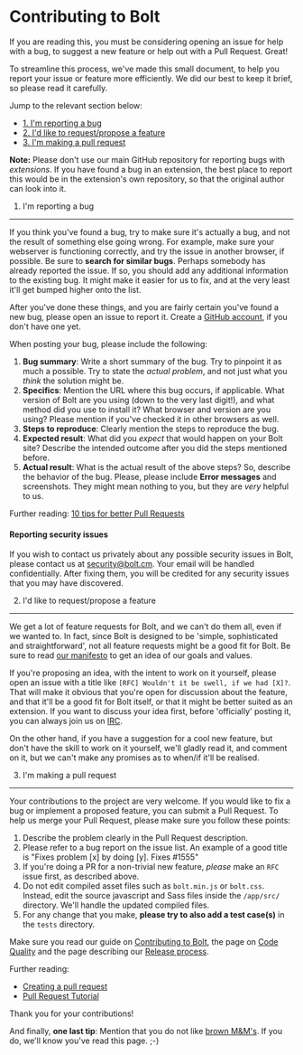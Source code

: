 Contributing to Bolt
====================

If you are reading this, you must be considering opening an issue for help with
a bug, to suggest a new feature or help out with a Pull Request. Great!

To streamline this process, we've made this small document, to help you report
your issue or feature more efficiently. We did our best to keep it brief, so
please read it carefully.

Jump to the relevant section below:

 - [1. I'm reporting a bug](#1-im-reporting-a-bug)
 - [2. I'd like to request/propose a feature](#2-id-like-to-requestpropose-a-feature)
 - [3. I'm making a pull request](#3-im-making-a-pull-request)

**Note:** Please don't use our main GitHub repository for reporting bugs
with _extensions_. If you have found a bug in an extension, the best place to
report this would be in the extension's own repository, so that the original
author can look into it.

1. I'm reporting a bug
----------------------

If you think you've found a bug, try to make sure it's actually a bug, and not
the result of something else going wrong. For example, make sure your webserver
is functioning correctly, and try the issue in another browser, if possible. Be
sure to **search for similar bugs**. Perhaps somebody has already reported the
issue. If so, you should add any additional information to the existing bug. It
might make it easier for us to fix, and at the very least it'll get bumped
higher onto the list.

After you've done these things, and you are fairly certain you've found a new
bug, please open an issue to report it. Create a [GitHub account](https://github.com),
if you don't have one yet.

When posting your bug, please include the following:

 1. **Bug summary**: Write a short summary of the bug. Try to pinpoint it as
    much a possible. Try to state the _actual problem_, and not just what you
    _think_ the solution might be.
 2. **Specifics**: Mention the URL where this bug occurs, if applicable. What
    version of Bolt are you using (down to the very last digit!), and what
    method did you use to install it? What browser and version are you using?
    Please mention if you've checked it in other browsers as well.
 3. **Steps to reproduce**: Clearly mention the steps to reproduce the bug.
 4. **Expected result**: What did you _expect_ that would happen on your Bolt
    site? Describe the intended outcome after you did the steps mentioned
    before.
 5. **Actual result**: What is the actual result of the above steps? So,
    describe the behavior of the bug. Please, please include **Error messages**
    and screenshots. They might mean nothing to you, but they are _very_ helpful
    to us.

Further reading: [10 tips for better Pull Requests](http://blog.ploeh.dk/2015/01/15/10-tips-for-better-pull-requests/)

#### Reporting security issues

If you wish to contact us privately about any possible security issues in Bolt,
please contact us at [security@bolt.cm](mailto:security@bolt.cm). Your email
will be handled confidentially. After fixing them, you will be credited for any
security issues that you may have discovered.


2. I'd like to request/propose a feature
----------------------------------------

We get a lot of feature requests for Bolt, and we can't do them all, even if we
wanted to. In fact, since Bolt is designed to be 'simple, sophisticated and
straightforward', not all feature requests might be a good fit for Bolt. Be sure
to read [our manifesto](https://docs.bolt.cm/manifesto) to get an idea of our
goals and values.

If you're proposing an idea, with the intent to work on it yourself, please open
an issue with a title like `[RFC] Wouldn't it be swell, if we had [X]?`. That
will make it obvious that you're open for discussion about the feature, and that
it'll be a good fit for Bolt itself, or that it might be better suited as an
extension. If you want to discuss your idea first, before 'officially' posting
it, you can always join us on [IRC](http://bolt.cm/community).

On the other hand, if you have a suggestion for a cool new feature, but don't
have the skill to work on it yourself, we'll gladly read it, and comment on it,
but we can't make any promises as to when/if it'll be realised.


3. I'm making a pull request
----------------------------

Your contributions to the project are very welcome. If you would like to fix a
bug or implement a proposed feature, you can submit a Pull Request. To help us
merge your Pull Request, please make sure you follow these points:

 1. Describe the problem clearly in the Pull Request description.
 2. Please refer to a bug report on the issue list. An example of a good title
    is "Fixes problem [x] by doing [y]. Fixes #1555"
 3. If you're doing a PR for a non-trivial new feature, _please_ make an `RFC`
    issue first, as described above.
 4. Do not edit compiled asset files such as `bolt.min.js` or `bolt.css`.
    Instead, edit the source javascript and Sass files inside the `/app/src/`
    directory. We'll handle the updated compiled files.
 5. For any change that you make, **please try to also add a test case(s)** in
    the `tests` directory.

Make sure you read our guide on [Contributing to
Bolt](https://docs.bolt.cm/internals/contributing), the page on [Code
Quality](https://docs.bolt.cm/internals/code-quality) and the page describing
our [Release process](https://docs.bolt.cm/internals/release-process).

Further reading:
 - [Creating a pull request](https://help.github.com/articles/creating-a-pull-request/)
 - [Pull Request Tutorial](http://yangsu.github.io/pull-request-tutorial/)

Thank you for your contributions!

And finally, **one last tip**: Mention that you do not like
[brown M&M's](http://www.snopes.com/music/artists/vanhalen.asp). If you do,
we'll know you've read this page. ;-)


